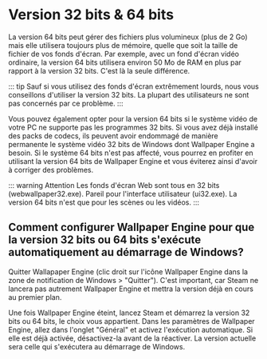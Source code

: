 # Version 32 bits & 64 bits

La version 64 bits peut gérer des fichiers plus volumineux (plus de 2 Go) mais elle utilisera toujours plus de mémoire, quelle que soit la taille de fichier de vos fonds d'écran. Par exemple, avec un fond d'écran vidéo ordinaire, la version 64 bits utilisera environ 50 Mo de RAM en plus par rapport à la version 32 bits. C'est là la seule différence.

::: tip
Sauf si vous utilisez des fonds d'écran extrêmement lourds, nous vous conseillons d'utiliser la version 32 bits. La plupart des utilisateurs ne sont pas concernés par ce problème.
:::

Vous pouvez également opter pour la version 64 bits si le système vidéo de votre PC ne supporte pas les programmes 32 bits. Si vous avez déjà installé des packs de codecs, ils peuvent avoir endommagé de manière permanente le système vidéo 32 bits de Windows dont Wallpaper Engine a besoin. Si le système 64 bits n'est pas affecté, vous pourrez en profiter en utilisant la version 64 bits de Wallpaper Engine et vous éviterez ainsi d'avoir à corriger des problèmes.

::: warning
Attention Les fonds d'écran Web sont tous en 32 bits (webwallpaper32.exe). Pareil pour l'interface utilisateur (ui32.exe). La version 64 bits n'est que pour les scènes ou les vidéos.
:::

## Comment configurer Wallpaper Engine pour que la version 32 bits ou 64 bits s'exécute automatiquement au démarrage de Windows?

Quitter Wallapaper Engine (clic droit sur l'icône Wallpaper Engine dans la zone de notification de Windows > "Quitter"). C'est important, car Steam ne lancera pas autrement Wallpaper Engine et mettra la version déjà en cours au premier plan.

Une fois Wallpaper Engine éteint, lancez Steam et démarrez la version 32 bits ou 64 bits, le choix vous appartient. Dans les paramètres de Wallpaper Engine, allez dans l'onglet "Général" et activez l'exécution automatique. Si elle est déjà activée, désactivez-la avant de la réactiver. La version actuelle sera celle qui s'exécutera au démarrage de Windows. 